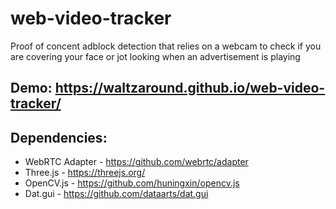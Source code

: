 # web-video-tracker
Proof of concent adblock detection that relies on a webcam to check if you are covering your face or jot looking when an advertisement is playing

## Demo: https://waltzaround.github.io/web-video-tracker/


## Dependencies:

* WebRTC Adapter - https://github.com/webrtc/adapter
* Three.js - https://threejs.org/
* OpenCV.js -  https://github.com/huningxin/opencv.js
* Dat.gui - https://github.com/dataarts/dat.gui
